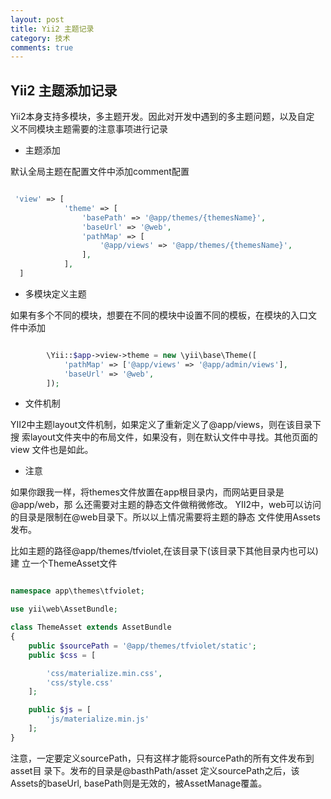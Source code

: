 ```yaml
---
layout: post
title: Yii2 主题记录
category: 技术
comments: true
---
```



## Yii2 主题添加记录
Yii2本身支持多模块，多主题开发。因此对开发中遇到的多主题问题，以及自定
义不同模块主题需要的注意事项进行记录

*   主题添加

默认全局主题在配置文件中添加comment配置

```php

 'view' => [
            'theme' => [
                'basePath' => '@app/themes/{themesName}',
                'baseUrl' => '@web',
                'pathMap' => [
                    '@app/views' => '@app/themes/{themesName}',
                ],
            ],
  ]

```

*   多模块定义主题

如果有多个不同的模块，想要在不同的模块中设置不同的模板，在模块的入口文
件中添加


```php

        \Yii::$app->view->theme = new \yii\base\Theme([
            'pathMap' => ['@app/views' => '@app/admin/views'],
            'baseUrl' => '@web',
        ]);

```

*  文件机制

YII2中主题layout文件机制，如果定义了重新定义了@app/views，则在该目录下搜
索layout文件夹中的布局文件，如果没有，则在默认文件中寻找。其他页面的view
文件也是如此。

*  注意

如果你跟我一样，将themes文件放置在app根目录内，而网站更目录是@app/web，那
么还需要对主题的静态文件做稍微修改。
YII2中，web可以访问的目录是限制在@web目录下。所以以上情况需要将主题的静态
文件使用Assets发布。

比如主题的路径@app/themes/tfviolet,在该目录下(该目录下其他目录内也可以)建
立一个ThemeAsset文件

```php

namespace app\themes\tfviolet;

use yii\web\AssetBundle;

class ThemeAsset extends AssetBundle
{
    public $sourcePath = '@app/themes/tfviolet/static';
    public $css = [

        'css/materialize.min.css',
        'css/style.css'
    ];

    public $js = [
        'js/materialize.min.js'
    ];
}

```

注意，一定要定义sourcePath，只有这样才能将sourcePath的所有文件发布到asset目
录下。发布的目录是@basthPath/asset
定义sourcePath之后，该Assets的baseUrl, basePath则是无效的，被AssetManage覆盖。
